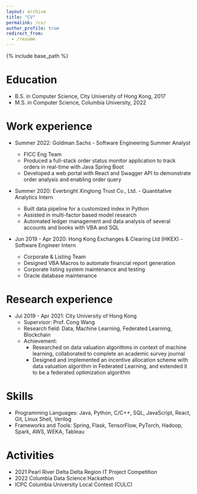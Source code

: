 ```yaml
---
layout: archive
title: "CV"
permalink: /cv/
author_profile: true
redirect_from:
  - /resume
---
```


{% include base_path %}

Education
======
* B.S. in Computer Science, City University of Hong Kong, 2017
* M.S. in Computer Science, Columbia University, 2022

Work experience
======
* Summer 2022: Goldman Sachs - Software Engineering Summer Analyst
  * FICC Eng Team
  * Produced a full-stack order status monitor application to track orders in real-time with Java Spring Boot
  * Developed a web portal with React and Swagger API to demonstrate order analysis and enabling order query

* Summer 2020: Everbright Xinglong Trust Co., Ltd. - Quantitative Analytics Intern
  * Built data pipeline for a customized index in Python
  * Assisted in multi-factor based model research
  * Automated ledger management and data analysis of several accounts and books with VBA and SQL

* Jun 2019 - Apr 2020: Hong Kong Exchanges & Clearing Ltd (HKEX) - Software Engineer Intern
  * Corporate & Listing Team
  * Designed VBA Macros to automate financial report generation
  * Corporate listing system maintenance and testing
  * Oracle database maintenance

Research experience
======
* Jul 2019 - Apr 2021: City University of Hong Kong 
  * Supervisor: Prof. Cong Wang
  * Research field: Data, Machine Learning, Federated Learning, Blockchain
  * Achievement: 
    * Researched on data valuation algorithms in context of machine learning, collaborated to complete an academic survey journal
    * Designed and implemented an incentive allocation scheme with data valuation algorithm in Federated Learning, and extended it to be a federated optimization algorithm



Skills
======
* Programming Languages: Java, Python, C/C++, SQL, JavaScript, React, Git, Linux Shell, Verilog
* Frameworks and Tools: Spring, Flask, TensorFlow, PyTorch, Hadoop, Spark, AWS, WEKA, Tableau

  
Activities
======
* 2021 Pearl River Delta Delta Region IT Project Competition
* 2022 Columbia Data Science Hackathon
* ICPC Columbia University Local Contest (CULC)
